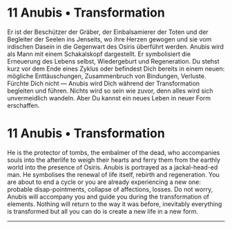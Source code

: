 # 11 Anubis • Transformation

Er ist der Beschützer der Gräber, der Einbalsamierer der Toten und der Begleiter der Seelen ins Jenseits, wo ihre Herzen gewogen und sie vom irdischen Dasein in die Gegenwart des Osiris überführt werden. Anubis wird als Mann mit einem Schakalskopf dargestellt. Er symbolisiert die Erneuerung des Lebens selbst, Wiedergeburt und Regeneration. Du stehst kurz vor dem Ende eines Zyklus oder befindest Dich bereits in einem neuen: mögliche Enttäuschungen, Zusammenbruch von Bindungen, Verluste. Fürchte Dich nicht — Anubis wird Dich während der Transformation begleiten und führen. Nichts wird so sein wie zuvor, denn alles wird sich unvermeidlich wandeln. Aber Du kannst ein neues Leben in neuer Form erschaffen.

# 11 Anubis • Transformation

He is the  protector of  tombs, the embalmer of  the dead, who accompanies souls  into the  afterlife to weigh their hearts  and  ferry  them  from  the  earthly  world  into  the presence of  Osiris. Anubis is portrayed as a jackal-head-ed man. He symbolises the  renewal of  life itself, rebirth and  regeneration. You are  about  to  end  a  cycle or  you are  already  experiencing  a  new  one:  probable  disap-pointments, collapse of affections, losses. Do not  worry, Anubis  will  accompany  you and  guide  you during  the transformation  of elements.  Nothing will  return  to the way it  was before,  inevitably everything is  transformed but all you can do is create a new life in a new form.

------


